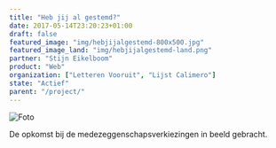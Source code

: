 ```yaml
---
title: "Heb jij al gestemd?"
date: 2017-05-14T23:20:23+01:00
draft: false
featured_image: "img/hebjijalgestemd-800x500.jpg"
featured_image_land: "img/hebjijalgestemd-land.png"
partner: "Stijn Eikelboom" 
product: "Web"
organization: ["Letteren Vooruit", "Lijst Calimero"]
state: "Actief"
parent: "/project/"
---
```

![Foto](/img/hebjijalgestemd-800x500.jpg)

De opkomst bij de medezeggenschapsverkiezingen in beeld gebracht.